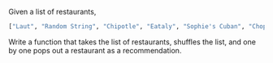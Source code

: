 Given a list of restaurants,

```python
["Laut", "Random String", "Chipotle", "Eataly", "Sophie's Cuban", "Chop't", "Potbelly's"]
```

Write a function that takes the list of restaurants, shuffles the list, and one by one pops out a restaurant as a recommendation.